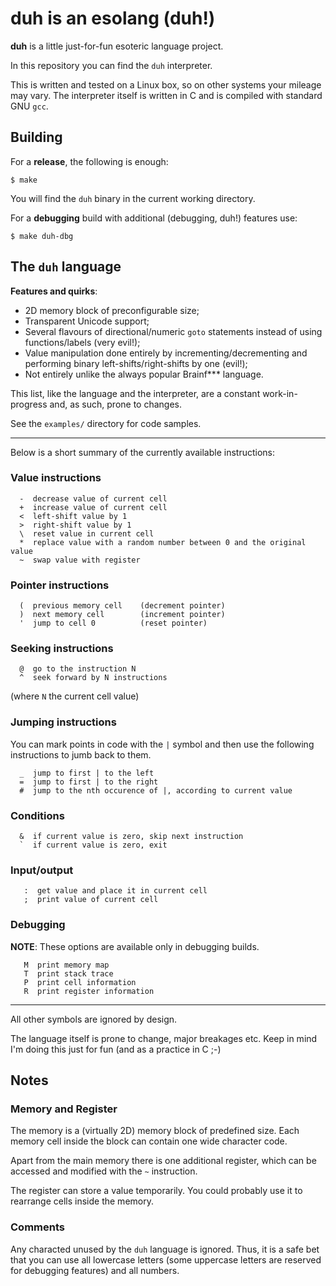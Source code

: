 # duh is an esolang (duh!)

**duh** is a little just-for-fun esoteric language project.

In this repository you can find the `duh` interpreter.

This is written and tested on a Linux box, so on other systems your mileage
may vary. The interpreter itself is written in C and is compiled with standard
GNU `gcc`.

## Building

For a **release**, the following is enough:

```
$ make
```

You will find the `duh` binary in the current working directory.

For a **debugging** build with additional (debugging, duh!) features use:

```
$ make duh-dbg
```

## The `duh` language

**Features and quirks**:
 * 2D memory block of preconfigurable size;
 * Transparent Unicode support;
 * Several flavours of directional/numeric `goto` statements instead of using functions/labels (very evil!);
 * Value manipulation done entirely by incrementing/decrementing and performing binary left-shifts/right-shifts by one (evil!);
 * Not entirely unlike the always popular Brainf*** language.

This list, like the language and the interpreter, are a constant work-in-progress and, as such, prone to changes.

See the `examples/` directory for code samples.

----

Below is a short summary of the currently available instructions:

### Value instructions
```
  -  decrease value of current cell
  +  increase value of current cell
  <  left-shift value by 1
  >  right-shift value by 1
  \  reset value in current cell
  *  replace value with a random number between 0 and the original value
  ~  swap value with register
```

### Pointer instructions
```
  (  previous memory cell    (decrement pointer)
  )  next memory cell        (increment pointer)
  '  jump to cell 0          (reset pointer)
```

### Seeking instructions
```
  @  go to the instruction N
  ^  seek forward by N instructions
```
(where `N` the current cell value)

### Jumping instructions
You can mark points in code with the `|` symbol and then use the
following instructions to jumb back to them.

```
  _  jump to first | to the left
  =  jump to first | to the right
  #  jump to the nth occurence of |, according to current value
```

### Conditions
```
  &  if current value is zero, skip next instruction
  `  if current value is zero, exit
```

### Input/output
```
   :  get value and place it in current cell
   ;  print value of current cell
```

### Debugging
**NOTE**: These options are available only in debugging builds.
```
   M  print memory map
   T  print stack trace
   P  print cell information
   R  print register information
```

----

All other symbols are ignored by design.

The language itself is prone to change, major breakages etc. Keep in mind I'm doing this just for fun (and as a practice in C ;-)

## Notes

### Memory and Register

The memory is a (virtually 2D) memory block of predefined size. Each memory cell inside the block can contain one wide character code.

Apart from the main memory there is one additional register, which can be accessed and modified with the `~` instruction.

The register can store a value temporarily. You could probably use it to rearrange cells inside the memory.

### Comments

Any characted unused by the `duh` language is ignored. Thus, it is a safe bet that you can use all lowercase letters (some
uppercase letters are reserved for debugging features) and all numbers.

